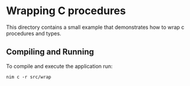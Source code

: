 # Wrapping C procedures

This directory contains a small example that demonstrates how to wrap c procedures and types.

## Compiling and Running

To compile and execute the application run:
```Shell
nim c -r src/wrap
```
